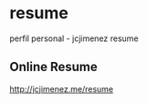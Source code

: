 # resume
perfil personal - jcjimenez resume 

Online Resume
-------------
http://jcjimenez.me/resume
